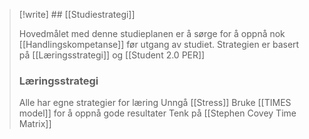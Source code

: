 > [!write] ## [[Studiestrategi]] 
> 
> 
> Hovedmålet med denne studieplanen er å sørge for å oppnå nok [[Handlingskompetanse]] før utgang av studiet. Strategien er basert på [[Læringsstrategi]] og [[Student 2.0 PER]]
> 
> 
> ### Læringsstrategi
> Alle har egne strategier for læring
> Unngå [[Stress]]
> Bruke [[TIMES model]] for å oppnå gode resultater
> Tenk på [[Stephen Covey Time Matrix]]

